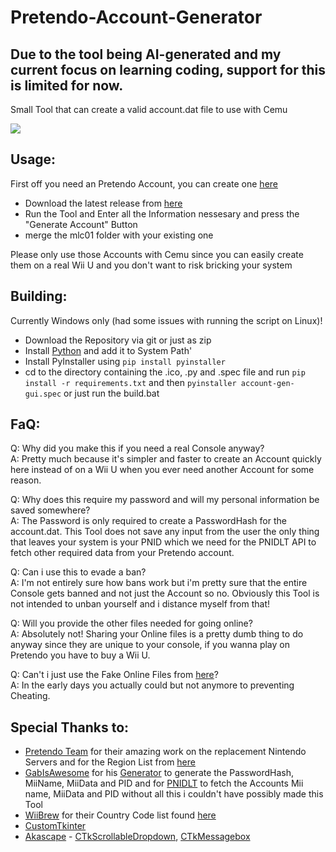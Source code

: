 # Pretendo-Account-Generator

## Due to the tool being AI-generated and my current focus on learning coding, support for this is limited for now.

Small Tool that can create a valid account.dat file to use with Cemu

![](https://i.imgur.com/Q9lz8Mg.png)

## Usage:

First off you need an Pretendo Account, you can create one [here](https://pretendo.network/account/register)

- Download the latest release from [here](https://github.com/TheCraZyDuDee/Pretendo-Account-Generator/releases/latest/download/Pretendo.Account.Generator.exe)
- Run the Tool and Enter all the Information nessesary and press the "Generate Account" Button
- merge the mlc01 folder with your existing one

Please only use those Accounts with Cemu since you can easily create them on a real Wii U and you don't want to risk bricking your system<br>

## Building:

Currently Windows only (had some issues with running the script on Linux)!

- Download the Repository via git or just as zip
- Install [Python](https://www.python.org/downloads/) and add it to System Path'
- Install PyInstaller using `pip install pyinstaller`
- cd to the directory containing the .ico, .py and .spec file and run `pip install -r requirements.txt` and then `pyinstaller account-gen-gui.spec` or just run the build.bat

## FaQ:

Q: Why did you make this if you need a real Console anyway?<br>
A: Pretty much because it's simpler and faster to create an Account quickly here instead of on a Wii U when you ever need another Account for some reason.

Q: Why does this require my password and will my personal information be saved somewhere?<br>
A: The Password is only required to create a PasswordHash for the account.dat. This Tool does not save any input from the user the only thing that leaves your system is your PNID which we need for the PNIDLT API to fetch other required data from your Pretendo account.

Q: Can i use this to evade a ban?<br>
A: I'm not entirely sure how bans work but i'm pretty sure that the entire Console gets banned and not just the Account so no. Obviously this Tool is not intended to unban yourself and i distance myself from that!

Q: Will you provide the other files needed for going online?<br>
A: Absolutely not! Sharing your Online files is a pretty dumb thing to do anyway since they are unique to your console, if you wanna play on Pretendo you have to buy a Wii U.

Q: Can't i just use the Fake Online Files from [here](https://github.com/SmmServer/FakeOnlineFiles)?<br>
A: In the early days you actually could but not anymore to preventing Cheating.

## Special Thanks to:

- [Pretendo Team](https://pretendo.network) for their amazing work on the replacement Nintendo Servers and for the Region List from [here](https://github.com/PretendoNetwork/wiiu-country-region-extractor)
- [GabIsAwesome](https://github.com/GabIsAwesome) for his [Generator](https://github.com/GabIsAwesome/accountfile-generator) to generate the PasswordHash, MiiName, MiiData and PID and for [PNIDLT](https://pnidlt.gabis.online/) to fetch the Accounts Mii name, MiiData and PID without all this i couldn't have possibly made this Tool
- [WiiBrew](https://wiibrew.org) for their Country Code list found [here](https://wiibrew.org/wiki/Country_Codes)
- [CustomTkinter](https://customtkinter.tomschimansky.com/)
- [Akascape](https://github.com/Akascape) - [CTkScrollableDropdown](https://github.com/Akascape/CTkScrollableDropdown), [CTkMessagebox](https://github.com/Akascape/CTkMessagebox)
